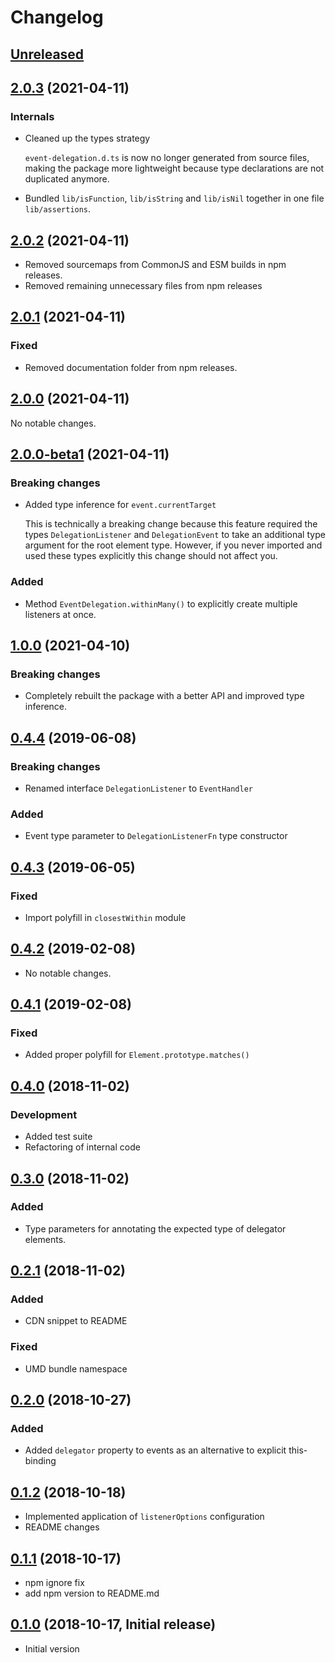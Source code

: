 # Changelog

## [Unreleased]

## [2.0.3] (2021-04-11)

### Internals

- Cleaned up the types strategy

  `event-delegation.d.ts` is now no longer generated from source files, making the package more lightweight
  because type declarations are not duplicated anymore.

- Bundled `lib/isFunction`, `lib/isString` and `lib/isNil` together in one file `lib/assertions`.

## [2.0.2] (2021-04-11)

- Removed sourcemaps from CommonJS and ESM builds in npm releases.
- Removed remaining unnecessary files from npm releases

## [2.0.1] (2021-04-11)

### Fixed

- Removed documentation folder from npm releases.

## [2.0.0] (2021-04-11)

No notable changes.

## [2.0.0-beta1] (2021-04-11)

### Breaking changes

- Added type inference for `event.currentTarget`

  This is technically a breaking change because this feature required the types `DelegationListener` and `DelegationEvent`
  to take an additional type argument for the root element type. However, if you never imported and used these types
  explicitly this change should not affect you.

### Added

- Method `EventDelegation.withinMany()` to explicitly create multiple listeners at once.

## [1.0.0] (2021-04-10)

### Breaking changes

- Completely rebuilt the package with a better API and improved type inference.

## [0.4.4] (2019-06-08)

### Breaking changes

- Renamed interface `DelegationListener` to `EventHandler`

### Added

- Event type parameter to `DelegationListenerFn` type constructor

## [0.4.3] (2019-06-05)

### Fixed

- Import polyfill in `closestWithin` module

## [0.4.2] (2019-02-08)

- No notable changes.

## [0.4.1] (2019-02-08)

### Fixed

- Added proper polyfill for `Element.prototype.matches()`

## [0.4.0] (2018-11-02)

### Development

- Added test suite
- Refactoring of internal code

## [0.3.0] (2018-11-02)

### Added

- Type parameters for annotating the expected type of delegator elements.

## [0.2.1] (2018-11-02)

### Added

- CDN snippet to README

### Fixed

- UMD bundle namespace

## [0.2.0] (2018-10-27)

### Added

- Added `delegator` property to events as an alternative to explicit this-binding

## [0.1.2] (2018-10-18)

- Implemented application of `listenerOptions` configuration
- README changes

## [0.1.1] (2018-10-17)

- npm ignore fix
- add npm version to README.md

## [0.1.0] (2018-10-17, Initial release)

- Initial version

[Unreleased]: https://github.com/JJWesterkamp/event-delegation/compare/v2.0.3...HEAD
[2.0.3]: https://github.com/JJWesterkamp/event-delegation/compare/v2.0.2...v2.0.3
[2.0.2]: https://github.com/JJWesterkamp/event-delegation/compare/v2.0.1...v2.0.2
[2.0.1]: https://github.com/JJWesterkamp/event-delegation/compare/v2.0.0...v2.0.1
[2.0.0]: https://github.com/JJWesterkamp/event-delegation/compare/v2.0.0-beta1...v2.0.0
[2.0.0-beta1]: https://github.com/JJWesterkamp/event-delegation/compare/v1.0.0...v2.0.0-beta1
[1.0.0]: https://github.com/JJWesterkamp/event-delegation/compare/v0.4.4...v1.0.0
[0.4.4]: https://github.com/JJWesterkamp/event-delegation/compare/v0.4.3...v0.4.4
[0.4.3]: https://github.com/JJWesterkamp/event-delegation/compare/v0.4.2...v0.4.3
[0.4.2]: https://github.com/JJWesterkamp/event-delegation/compare/v0.4.1...v0.4.2
[0.4.1]: https://github.com/JJWesterkamp/event-delegation/compare/v0.4.0...v0.4.1
[0.4.0]: https://github.com/JJWesterkamp/event-delegation/compare/v0.3.0...v0.4.0
[0.3.0]: https://github.com/JJWesterkamp/event-delegation/compare/v0.2.1...v0.3.0
[0.2.1]: https://github.com/JJWesterkamp/event-delegation/compare/v0.2.0...v0.2.1
[0.2.0]: https://github.com/JJWesterkamp/event-delegation/compare/v0.1.2...v0.2.0
[0.1.2]: https://github.com/JJWesterkamp/event-delegation/compare/v0.1.1...v0.1.2
[0.1.1]: https://github.com/JJWesterkamp/event-delegation/compare/v0.1.0...v0.1.1
[0.1.0]: https://github.com/JJWesterkamp/event-delegation/tree/v0.1.0
